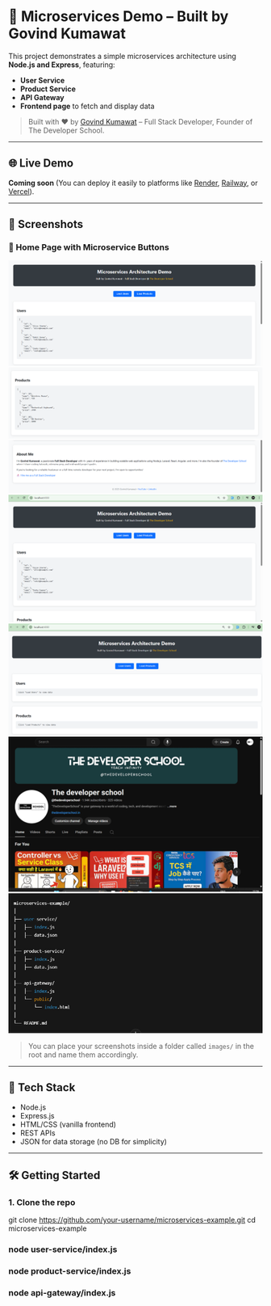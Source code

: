 # 🧩 Microservices Demo – Built by Govind Kumawat

This project demonstrates a simple microservices architecture using **Node.js and Express**, featuring:

- **User Service**
- **Product Service**
- **API Gateway**
- **Frontend page** to fetch and display data

> Built with ❤️ by [Govind Kumawat](https://thedeveloperschool.in) – Full Stack Developer, Founder of The Developer School.

---

## 🌐 Live Demo

**Coming soon** (You can deploy it easily to platforms like [Render](https://render.com), [Railway](https://railway.app), or [Vercel](https://vercel.com)).

---

## 📸 Screenshots

### 🔽 Home Page with Microservice Buttons


![Home Page](images/1.png)
![Home Page](images/2.png)
![Home Page](images/3.png)
![Home Page](images/4.png)
![Home Page](images/5.png)
![Home Page](images/6.png)
![Home Page](images/7.png)



> You can place your screenshots inside a folder called `images/` in the root and name them accordingly.

---

## 🚀 Tech Stack

- Node.js
- Express.js
- HTML/CSS (vanilla frontend)
- REST APIs
- JSON for data storage (no DB for simplicity)

---

## 🛠️ Getting Started

### 1. Clone the repo

git clone https://github.com/your-username/microservices-example.git
cd microservices-example



### node user-service/index.js
### node product-service/index.js
### node api-gateway/index.js
